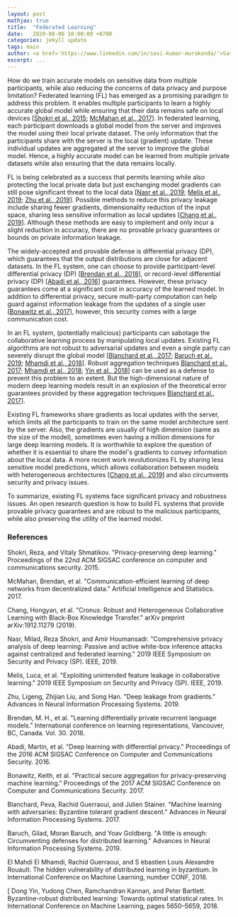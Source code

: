 ```yaml
---
layout: post
mathjax: true
title:  "Federated Learning"
date:   2020-08-06 10:00:00 +0700
categories: jekyll update
tags: main
author: <a href='https://www.linkedin.com/in/sasi-kumar-murakonda/'>Sasi Kumar Murakonda</a> and <a href='https://www.comp.nus.edu.sg/~mstrobel/'>Martin Strobel</a>
excerpt: ...
---
```


How do we train accurate models on sensitive data from multiple participants, while also reducing the concerns of data privacy and purpose limitation? Federated learning (FL) has emerged as a promising paradigm to address this problem. It enables multiple participants to learn a highly accurate global model while ensuring that their data remains safe on local devices [[Shokri et al., 2015](#Shokri15); [McMahan et al., 2017](#McMahan17)]. In federated learning, each participant downloads a global model from the server and improves the model using their local private dataset. The only information that the participants share with the server is the local (gradient) update. These individual updates are aggregated at the server to improve the global model. Hence, a highly accurate model can be learned from multiple private datasets while also ensuring that the data remains locally.

FL is being celebrated as a success that permits learning while also protecting the local private data but just exchanging model gradients can still pose significant threat to the local data [[Nasr et al., 2019](#Nasr19); [Melis et al., 2019](#Melis19); [Zhu et al., 2019](#Zhu19)]. Possible methods to reduce this privacy leakage include sharing fewer gradients, dimensionality reduction of the input space, sharing less sensitive information as local updates [[Chang et al., 2019](#Chang19)]. Although these methods are easy to implement and only incur a slight reduction in accuracy, there are no provable privacy guarantees or bounds on private information leakage. 

The widely-accepted and provable defense is differential privacy (DP), which guarantees that the output distributions are close for adjacent datasets. In the FL system, one can choose to provide participant-level differential privacy (DP) [[Brendan et al., 2018](#Brendan18)], or record-level differential privacy (DP) [[Abadi et al., 2016](#Abadi16)] guarantees. However, these privacy guarantees come at a significant cost in accuracy of the learned model. In addition to differential privacy, secure multi-party computation can help guard against information leakage from the updates of a single user [[Bonawitz et al., 2017](#Bonawitz17)], however, this security comes with a large communication cost.

In an FL system, (potentially malicious) participants can sabotage the collaborative learning process by manipulating local updates. Existing FL algorithms are not robust to adversarial updates and even a single party can severely disrupt the global model [[Blanchard et al., 2017](#Blanchard17); [Baruch et al., 2019](#Baruch19); [Mhamdi et al., 2018](#Mhamdi18)]. Robust aggregation techniques [Blanchard et al., 2017](#Blanchard17); [Mhamdi et al., 2018](#Mhamdi18); [Yin et al., 2018](#Yin18)] can be used as a defense to prevent this problem to an extent. But the high-dimensional nature of modern deep learning models result in an explosion of the theoretical error guarantees provided by these aggregation techniques [Blanchard et al., 2017](#Blanchard17)].

Existing FL frameworks share gradients as local updates with the server, which limits all the participants to train on the same model architecture sent by the server. Also, the gradients are usually of high dimension (same as the size of the model), sometimes even having a million dimensions for large deep learning models. It is worthwhile to explore the question of whether it is essential to share the model's gradients to convey information about the local data. A more recent work revolutionizes FL by sharing less sensitive model predictions, which allows collaboration between models with heterogeneous architectures [[Chang et al., 2019](#Chang19)] and also circumvents security and privacy issues.

To summarize, existing FL systems face significant privacy and robustness issues. An open research question is how to build FL systems that provide provable privacy guarantees and are robust to the malicious participants, while also preserving the utility of the learned model. 

### References
<a name="Shokri15"></a> Shokri, Reza, and Vitaly Shmatikov. "Privacy-preserving deep learning." Proceedings of the 22nd ACM SIGSAC conference on computer and communications security. 2015.

<a name="McMahan17"></a> McMahan, Brendan, et al. "Communication-efficient learning of deep networks from decentralized data." Artificial Intelligence and Statistics. 2017.

<a name="Chang19"></a> Chang, Hongyan, et al. "Cronus: Robust and Heterogeneous Collaborative Learning with Black-Box Knowledge Transfer." arXiv preprint arXiv:1912.11279 (2019).

<a name="Nasr19"></a> Nasr, Milad, Reza Shokri, and Amir Houmansadr. "Comprehensive privacy analysis of deep learning: Passive and active white-box inference attacks against centralized and federated learning." 2019 IEEE Symposium on Security and Privacy (SP). IEEE, 2019.

<a name="Melis19"></a> Melis, Luca, et al. "Exploiting unintended feature leakage in collaborative learning." 2019 IEEE Symposium on Security and Privacy (SP). IEEE, 2019.

<a name="Zhu19"></a> Zhu, Ligeng, Zhijian Liu, and Song Han. "Deep leakage from gradients." Advances in Neural Information Processing Systems. 2019.

<a name="Brendan18"></a> Brendan, M. H., et al. "Learning differentially private recurrent language models." International conference on learning representations, Vancouver, BC, Canada. Vol. 30. 2018.

<a name="Abadi16"></a> Abadi, Martin, et al. "Deep learning with differential privacy." Proceedings of the 2016 ACM SIGSAC Conference on Computer and Communications Security. 2016.

<a name="Bonawitz17"></a> Bonawitz, Keith, et al. "Practical secure aggregation for privacy-preserving machine learning." Proceedings of the 2017 ACM SIGSAC Conference on Computer and Communications Security. 2017.

<a name="Blanchard17"></a> Blanchard, Peva, Rachid Guerraoui, and Julien Stainer. "Machine learning with adversaries: Byzantine tolerant gradient descent." Advances in Neural Information Processing Systems. 2017.

<a name="Baruch19"></a> Baruch, Gilad, Moran Baruch, and Yoav Goldberg. "A little is enough: Circumventing defenses for distributed learning." Advances in Neural Information Processing Systems. 2019.

<a name="Mhamdi18"></a>  El Mahdi El Mhamdi, Rachid Guerraoui, and S ́ebastien Louis Alexandre Rouault.  The hidden vulnerability of distributed learning in byzantium.  In International  Conference  on  Machine  Learning, number CONF, 2018.

<a name="Yin18"></a>[ Dong Yin, Yudong Chen, Ramchandran Kannan, and Peter Bartlett.  Byzantine-robust distributed learning:  Towards optimal statistical rates.  In International Conference on Machine Learning, pages 5650–5659, 2018.
